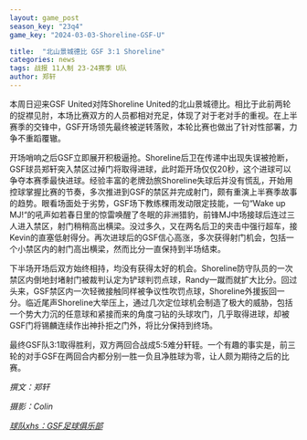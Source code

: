 ```yaml
---
layout: game_post
season_key: "23q4"
game_key: "2024-03-03-Shoreline-GSF-U"

title:  "北山景城德比 GSF 3:1 Shoreline"
categories: news
tags: 战报 11人制 23-24赛季 U队
author: 郑轩
---
```


本周日迎来GSF United对阵Shoreline United的北山景城德比。相比于此前两轮的捉襟见肘，本场比赛双方的人员都相对充足，体现了对于老对手的重视。在上半赛季的交锋中，GSF开场领先最终被逆转落败，本轮比赛也做出了针对性部署，力争不重蹈覆辙。

开场哨响之后GSF立即展开积极逼抢。Shoreline后卫在传递中出现失误被抢断，GSF球员郑轩突入禁区过掉门将取得进球，此时距开场仅仅20秒，这个进球可以争夺本赛季最快进球。经验丰富的老牌劲旅Shoreline失球后并没有慌乱，开始用控球掌握比赛的节奏，多次推进到GSF的禁区并完成射门，颇有重演上半赛季故事的趋势。眼看场面处于劣势，GSF场下教练稞雨发动限定技能，一句“Wake up MJ!“的吼声如若春日里的惊雷唤醒了冬眠的非洲猎豹，前锋MJ中场接球后连过三人进入禁区，射门稍稍高出横梁。没过多久，又在两名后卫的夹击中强行超车，接Kevin的直塞低射得分。再次进球后的GSF信心高涨，多次获得射门机会，包括一个小禁区内的射门高出横梁，然而比分一直保持到半场结束。

下半场开场后双方始终相持，均没有获得太好的机会。Shoreline防守队员的一次禁区内倒地封堵射门被裁判认定为铲球判罚点球，Randy一蹴而就扩大比分。回过头来，GSF禁区内一次轻微接触同样被争议性吹罚点球，Shoreline外援扳回一分。临近尾声Shoreline大举压上，通过几次定位球机会制造了极大的威胁，包括一个势大力沉的任意球和紧接而来的角度刁钻的头球攻门，几乎取得进球，却被GSF门将锡麟连续作出神扑拒之门外，将比分保持到终场。

最终GSF队3:1取得胜利，双方两回合战成5:5难分轩轾。一个有趣的事实是，前三轮的对手GSF在两回合内都分别一胜一负且净胜球为零，让人颇为期待之后的比赛。

*撰文：郑轩*

*摄影：Colin*

[*球队xhs：GSF足球俱乐部*](https://www.xiaohongshu.com/user/profile/61dfc801000000001000bfa6)
